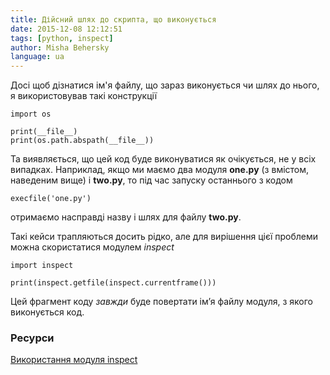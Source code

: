 ```yaml
---
title: Дійсний шлях до скрипта, що виконується
date: 2015-12-08 12:12:51
tags: [python, inspect]
author: Misha Behersky
language: ua
---
```


<p>Досі щоб дізнатися ім&#39;я файлу, що зараз виконується чи шлях до нього, я використовував такі конструкції</p>

<pre>
<code class="language-python">import os

print(__file__)
print(os.path.abspath(__file__))
</code></pre>

<p>Та виявляється, що цей код буде виконуватися як очікується, не у всіх випадках. Наприклад, якщо ми маємо два модуля <strong>one.py</strong> (з вмістом, наведеним вище)&nbsp;і <strong>two.py</strong>, то під час запуску останнього з кодом</p>

<pre>
<code class="language-python">execfile('one.py')</code></pre>

<p>отримаємо насправді назву і шлях для файлу <strong>two.py</strong>.</p>

<p>Такі кейси трапляються досить рідко, але для вирішення цієї проблеми можна скористатися модулем <em>inspect</em></p>

<pre>
<code class="language-python">import inspect

print(inspect.getfile(inspect.currentframe()))</code></pre>

<p>Цей фрагмент коду <em>завжди</em> буде повертати ім&rsquo;я файлу&nbsp;модуля, з якого виконується код.</p>

### Ресурси

<p><a href="https://pymotw.com/2/inspect/" target="_blank">Використання модуля inspect</a></p>
